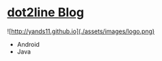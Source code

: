 # [dot2line Blog](https://yands11.github.io)

![http://yands11.github.io](./assets/images/logo.png)  

* Android
* Java
